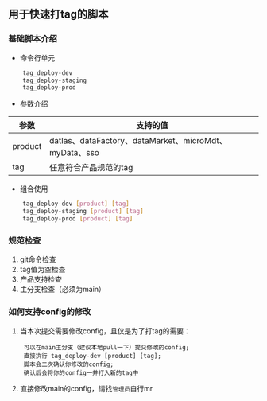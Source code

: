 ## 用于快速打tag的脚本

### 基础脚本介绍


- 命令行单元
```bash
    tag_deploy-dev
    tag_deploy-staging
    tag_deploy-prod
```
- 参数介绍

|  参数   | 支持的值  |
|  ----  | ----  |
| product  | datlas、dataFactory、dataMarket、microMdt、myData、sso |
| tag  | 任意符合产品规范的tag |

- 组合使用
```bash
    tag_deploy-dev [product] [tag]
    tag_deploy-staging [product] [tag]
    tag_deploy-prod [product] [tag]
```

### 规范检查
1. git命令检查
2. tag值为空检查
3. 产品支持检查
4. 主分支检查（必须为main）

### 如何支持config的修改

1. 当本次提交需要修改config，且仅是为了打tag的需要：
    
        可以在main主分支（建议本地pull一下）提交修改的config;
        直接执行 tag_deploy-dev [product] [tag];
        脚本会二次确认你修改的config;
        确认后会将你的config一并打入新的tag中
    
2. 直接修改main的config，请找`管理员`自行mr